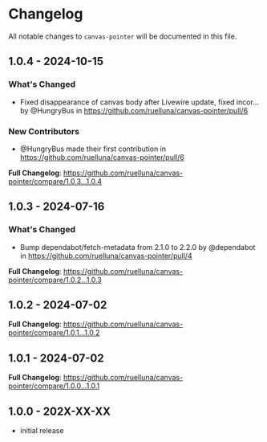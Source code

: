 # Changelog

All notable changes to `canvas-pointer` will be documented in this file.

## 1.0.4 - 2024-10-15

### What's Changed

* Fixed disappearance of canvas body after Livewire update, fixed incor… by @HungryBus in https://github.com/ruelluna/canvas-pointer/pull/6

### New Contributors

* @HungryBus made their first contribution in https://github.com/ruelluna/canvas-pointer/pull/6

**Full Changelog**: https://github.com/ruelluna/canvas-pointer/compare/1.0.3...1.0.4

## 1.0.3 - 2024-07-16

### What's Changed

* Bump dependabot/fetch-metadata from 2.1.0 to 2.2.0 by @dependabot in https://github.com/ruelluna/canvas-pointer/pull/4

**Full Changelog**: https://github.com/ruelluna/canvas-pointer/compare/1.0.2...1.0.3

## 1.0.2 - 2024-07-02

**Full Changelog**: https://github.com/ruelluna/canvas-pointer/compare/1.0.1...1.0.2

## 1.0.1 - 2024-07-02

**Full Changelog**: https://github.com/ruelluna/canvas-pointer/compare/1.0.0...1.0.1

## 1.0.0 - 202X-XX-XX

- initial release
